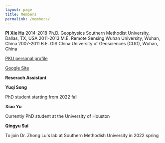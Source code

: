 ```yaml
---
layout: page
title: Members
permalink: /members/
---
```


**PI Xie Hu**
2014-2018   Ph.D. Geophysics        Southern Methodist University, Dallas, TX, USA
2011-2013   M.E.  Remote Sensing    Wuhan University, Wuhan, China
2007-2011   B.E.  GIS               China University of Geosciences (CUG), Wuhan, China

<a href="https://www.ues.pku.edu.cn/szdw/qbjs/h/355860.htm" target="_blank">PKU personal profile</a>

<a href="https://sites.google.com/site/xiehusar/" target="_blank">Google Site</a>

<n></n>
**Reserach Assistant**

**Yuqi Song**

PhD student starting from 2022 fall

**Xiao Yu**

Currently PhD student at the University of Houston

**Qingyu Sui**

To join Dr. Zhong Lu's lab at Southern Methodish University in 2022 spring

<br>
<br>
<br>
<br>
